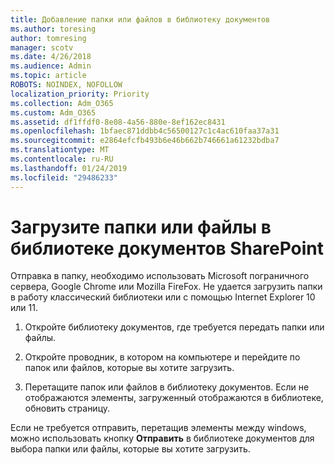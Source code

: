 ```yaml
---
title: Добавление папки или файлов в библиотеку документов
ms.author: toresing
author: tomresing
manager: scotv
ms.date: 4/26/2018
ms.audience: Admin
ms.topic: article
ROBOTS: NOINDEX, NOFOLLOW
localization_priority: Priority
ms.collection: Adm_O365
ms.custom: Adm_O365
ms.assetid: df1ffdf0-8e08-4a56-880e-8ef162ec8431
ms.openlocfilehash: 1bfaec871ddbb4c56500127c1c4ac610faa37a31
ms.sourcegitcommit: e2864efcfb493b6e46b662b746661a61232bdba7
ms.translationtype: MT
ms.contentlocale: ru-RU
ms.lasthandoff: 01/24/2019
ms.locfileid: "29486233"
---
```

# <a name="upload-a-folder-or-files-to-a-sharepoint-document-library"></a>Загрузите папки или файлы в библиотеке документов SharePoint

Отправка в папку, необходимо использовать Microsoft пограничного сервера, Google Chrome или Mozilla FireFox. Не удается загрузить папки в работу классический библиотеки или с помощью Internet Explorer 10 или 11.
  
1. Откройте библиотеку документов, где требуется передать папки или файлы.
    
2. Откройте проводник, в котором на компьютере и перейдите по папок или файлов, которые вы хотите загрузить.
    
3. Перетащите папок или файлов в библиотеку документов. Если не отображаются элементы, загруженный отображаются в библиотеке, обновить страницу. 
    
Если не требуется отправить, перетащив элементы между windows, можно использовать кнопку **Отправить** в библиотеке документов для выбора папки или файлы, которые вы хотите загрузить. 
  

